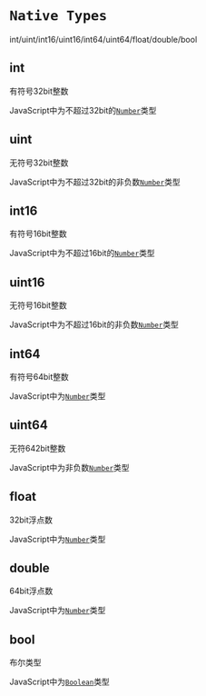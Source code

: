 # `Native Types`

int/uint/int16/uint16/int64/uint64/float/double/bool

## int

有符号32bit整数

JavaScript中为不超过32bit的[`Number`]类型

## uint

无符号32bit整数

JavaScript中为不超过32bit的非负数[`Number`]类型

## int16

有符号16bit整数

JavaScript中为不超过16bit的[`Number`]类型

## uint16

无符号16bit整数

JavaScript中为不超过16bit的非负数[`Number`]类型

## int64

有符号64bit整数

JavaScript中为[`Number`]类型

## uint64

无符642bit整数

JavaScript中为非负数[`Number`]类型

## float

32bit浮点数

JavaScript中为[`Number`]类型

## double

64bit浮点数

JavaScript中为[`Number`]类型

## bool

布尔类型

JavaScript中为[`Boolean`]类型

[`Number`]: https://developer.mozilla.org/en-US/docs/Web/JavaScript/Reference/Global_Objects/Number
[`Boolean`]: https://developer.mozilla.org/en-US/docs/Web/JavaScript/Reference/Global_Objects/Boolean
